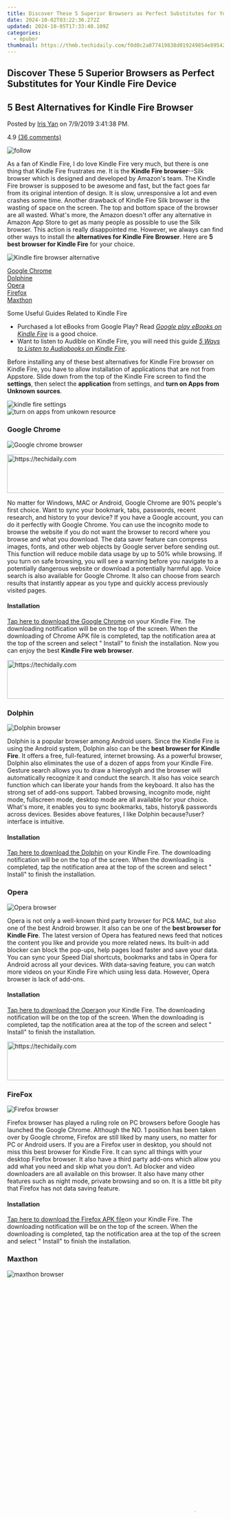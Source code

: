 ```yaml
---
title: Discover These 5 Superior Browsers as Perfect Substitutes for Your Kindle Fire Device
date: 2024-10-02T03:22:36.272Z
updated: 2024-10-05T17:33:40.109Z
categories:
  - epubor
thumbnail: https://thmb.techidaily.com/f0d0c2a077419838d019249854e895427fabffcbae9e8b50e548bd608d26f443.PNG
---
```


## Discover These 5 Superior Browsers as Perfect Substitutes for Your Kindle Fire Device

## 5 Best Alternatives for Kindle Fire Browser

Posted by [Iris Yan](https://www.facebook.com/iris.yan.16718) on 7/9/2019 3:41:38 PM.

4.9 [(36 comments)](http://www.epubor.com/#comment-area) 

![follow](http://www.epubor.com/images/follow.png)

As a fan of Kindle Fire, I do love Kindle Fire very much, but there is one thing that Kindle Fire frustrates me. It is the **Kindle Fire browser**\--Silk browser which is designed and developed by Amazon's team. The Kindle Fire browser is supposed to be awesome and fast, but the fact goes far from its original intention of design. It is slow, unresponsive a lot and even crashes some time. Another drawback of Kindle Fire Silk browser is the wasting of space on the screen. The top and bottom space of the browser are all wasted. What's more, the Amazon doesn't offer any alternative in Amazon App Store to get as many people as possible to use the Silk browser. This action is really disappointed me. However, we always can find other ways to install the **alternatives for Kindle Fire Browser**. Here are **5 best browser for Kindle Fire** for your choice.

![Kindle fire browser alternative](http://www.epubor.com/images/uppic/kindle-fire-browser-alternative.png)

[Google Chrome](https://tools.techidaily.com/epubor/products/)  
[Dolphine](https://tools.techidaily.com/epubor/products/)  
[Opera](https://tools.techidaily.com/epubor/products/)  
[Firefox](https://tools.techidaily.com/epubor/products/)  
[Maxthon](https://tools.techidaily.com/epubor/products/)  

Some Useful Guides Related to Kindle Fire

* Purchased a lot eBooks from Google Play? Read [_Google play eBooks on Kindle Fire_](https://tools.techidaily.com/epubor/products/) is a good choice.
* Want to listen to Audible on Kindle Fire, you will need this guide _[5 Ways to Listen to Audiobooks on Kindle Fire](https://tools.techidaily.com/epubor/products/)_.

Before installing any of these best alternatives for Kindle Fire browser on Kindle Fire, you have to allow installation of applications that are not from Appstore. Slide down from the top of the Kindle Fire screen to find the **settings**, then select the **application** from settings, and **turn on Apps from Unknown sources**.

![kindle fire settings](http://www.epubor.com/images/uppic/tap-kindle-fire-settings.png)  
![turn on apps from unkown resource](http://www.epubor.com/images/uppic/turn-on-apps-from-unkown-source.png)

### Google Chrome

![Google chrome browser](http://www.epubor.com/images/uppic/Google-chrome-browser-for-Kindle-fire.png)

<!-- affiliate ads begin -->
<a href="https://appsumo.8odi.net/c/5597632/2037345/7443" target="_top" id="2037345">
  <img src="//a.impactradius-go.com/display-ad/7443-2037345" border="0" alt="https://techidaily.com" width="728" height="90"/>
</a>
<img height="0" width="0" src="https://appsumo.8odi.net/i/5597632/2037345/7443" style="position:absolute;visibility:hidden;" border="0" />
<!-- affiliate ads end -->

 No matter for Windows, MAC or Android, Google Chrome are 90% people's first choice. Want to sync your bookmark, tabs, passwords, recent research, and history to your device? If you have a Google account, you can do it perfectly with Google Chrome. You can use the incognito mode to browse the website if you do not want the browser to record where you browse and what you download. The data saver feature can compress images, fonts, and other web objects by Google server before sending out. This function will reduce mobile data usage by up to 50% while browsing. If you turn on safe browsing, you will see a warning before you navigate to a potentially dangerous website or download a potentially harmful app. Voice search is also available for Google Chrome. It also can choose from search results that instantly appear as you type and quickly access previously visited pages. 

#### Installation

[Tap here to download the Google Chrome](https://www.dropbox.com/s/c8yxy25s5bxy4nf/com.android.chrome%5F302908300.apk?dl=0) on your Kindle Fire. The downloading notification will be on the top of the screen. When the downloading of Chrome APK file is completed, tap the notification area at the top of the screen and select " Install" to finish the installation. Now you can enjoy the best **Kindle Fire web browser**.

<!-- affiliate ads begin -->
<a href="https://unicoeye.pxf.io/c/5597632/2134242/18498" target="_top" id="2134242">
  <img src="//a.impactradius-go.com/display-ad/18498-2134242" border="0" alt="https://techidaily.com" width="728" height="90"/>
</a>
<img height="0" width="0" src="https://unicoeye.pxf.io/i/5597632/2134242/18498" style="position:absolute;visibility:hidden;" border="0" />
<!-- affiliate ads end -->

### Dolphin

![Dolphin browser](http://www.epubor.com/images/uppic/Dolphine-browser-for-KindleFire.png)

Dolphin is a popular browser among Android users. Since the Kindle Fire is using the Android system, Dolphin also can be the **best browser for Kindle Fire**. It offers a free, full-featured, internet browsing. As a powerful browser, Dolphin also eliminates the use of a dozen of apps from your Kindle Fire. Gesture search allows you to draw a hieroglyph and the browser will automatically recognize it and conduct the search. It also has voice search function which can liberate your hands from the keyboard. It also has the strong set of add-ons support. Tabbed browsing, incognito mode, night mode, fullscreen mode, desktop mode are all available for your choice. What's more, it enables you to sync bookmarks, tabs, history& passwords across devices. Besides above features, I like Dolphin because?user?interface is intuitive.

#### Installation

[Tap here to download the Dolphin](https://www.dropbox.com/s/snupwapxh9z44za/com.dolphin.browser.express.web%5F584.apk?dl=0) on your Kindle Fire. The downloading notification will be on the top of the screen. When the downloading is completed, tap the notification area at the top of the screen and select " Install" to finish the installation.

### Opera

![Opera browser](http://www.epubor.com/images/uppic/Opera-mini-browser-for-KindleFire.png)

Opera is not only a well-known third party browser for PC& MAC, but also one of the best Android browser. It also can be one of the **best browser for Kindle Fire**. The latest version of Opera has featured news feed that notices the content you like and provide you more related news. Its built-in add blocker can block the pop-ups, help pages load faster and save your data. You can sync your Speed Dial shortcuts, bookmarks and tabs in Opera for Android across all your devices. With data-saving feature, you can watch more videos on your Kindle Fire which using less data. However, Opera browser is lack of add-ons. 

#### Installation

[Tap here to download the Opera](http://download.epubor.com/sold/Opera.apk)on your Kindle Fire. The downloading notification will be on the top of the screen. When the downloading is completed, tap the notification area at the top of the screen and select " Install" to finish the installation.

<!-- affiliate ads begin -->
<a href="https://appsumo.8odi.net/c/5597632/2094418/7443" target="_top" id="2094418">
  <img src="//a.impactradius-go.com/display-ad/7443-2094418" border="0" alt="https://techidaily.com" width="728" height="90"/>
</a>
<img height="0" width="0" src="https://appsumo.8odi.net/i/5597632/2094418/7443" style="position:absolute;visibility:hidden;" border="0" />
<!-- affiliate ads end -->

### FireFox

![Firefox browser](http://www.epubor.com/images/uppic/Firefox-Browser-for-KindleFire.png)

Firefox browser has played a ruling role on PC browsers before Google has launched the Google Chrome. Although the NO. 1 position has been taken over by Google chrome, Firefox are still liked by many users, no matter for PC or Android users. If you are a Firefox user in desktop, you should not miss this best browser for Kindle Fire. It can sync all things with your desktop Firefox browser. It also have a third party add-ons which allow you add what you need and skip what you don’t. Ad blocker and video downloaders are all available on this browser. It also have many other features such as night mode, private browsing and so on. It is a little bit pity that Firefox has not data saving feature.

#### Installation

[Tap here to download the Firefox APK file](http://download.epubor.com/sold/Firefox-Browser.apk)on your Kindle Fire. The downloading notification will be on the top of the screen. When the downloading is completed, tap the notification area at the top of the screen and select " Install" to finish the installation.

### Maxthon

![maxthon browser](http://www.epubor.com/images/uppic/Maxthon-Browser-for-KindleFire.png)

<!-- affiliate ads begin -->
<span id="1542129">
					<video width="864" height="1152" style="cursor:pointer"
           poster="//a.impactradius-go.com/display-clicktoplayimage/1542129.png"
           onclick="if(!this.playClicked){this.play();this.setAttribute('controls',true);this.playClicked=true;}">
	   <source src="//a.impactradius-go.com/display-ad/16836-1542129">
	   <img src="//a.impactradius-go.com/display-clicktoplayimage/1542129.png" style="border: none; height: 100%; width: 100%; object-fit: contain">
	</video>
	<div style="width:540px;text-align:center"><a href="javascript:window.open(decodeURIComponent('https%3A%2F%2F25home.pxf.io%2Fc%2F5597632%2F1542129%2F16836'), '_blank');void(0);">Click here</a></div>
</span>
<img height="0" width="0" src="https://imp.pxf.io/i/5597632/1542129/16836" style="position:absolute;visibility:hidden;" border="0" />
<!-- affiliate ads end -->

Maxthon browser is known for its fast speed. But fast is not the only feature attracts users’ attention. Its highly customizable interface, built-in ad hunter, all kinds of plug-ins and so on that make your web browsing more enjoyable. Besides these features, screenshot, night mode, reader mode, private browsing, text re-flow also win many users for Maxthon. Maxthon Cloud Browser has the ability to synchronize your bookmarks, tabs, options and your address bar and new-tab links, throughout all of your computers and mobile devices running the app. I can say it has all the features you can expect in a browser. So just forget original Kindle Fire browser and get this one as your Kindle Fire web browser.

#### Installation

[Tap here to download theMaxthon](https://www.dropbox.com/s/xnmll0f2fmb2zfz/com.mx.browser.appendix%5F2835.apk?dl=0) on your Kindle Fire. The downloading notification will be on the top of the screen. When the downloading is completed, tap the notification area at the top of the screen and select " Install" to finish the installation.

If you still do not know which browser is your taste, just download all of Kindle Fire web browsers, have a try and tell us your favorite one in the comments. There are many good browsers not in this top list but you can write them in the comments so that people can have a try. Let's share the best Kindle Fire browser now.

Bonus Tip  
**[How to Remove Kindle Fire Ads](https://tools.techidaily.com/epubor/products/)**[](https://tools.techidaily.com/epubor/products/)  
[**How to Tell Kindle Fire Generations**](https://www.epubor.com/how-to-tell-kindle-fire-generations.html
)  
[**How to Close Apps on Kindle Fire**](https://tools.techidaily.com/epubor/products/) 

If you want to read epub or pdf on kindle Fire, just download the best ebook tool--[**Epubor Ultimate**](https://tools.techidaily.com/epubor/ultimate/) to help you strip eBook DRM and convert eBook format.

Download Epubor Ultimate for free:

[](https://tools.techidaily.com/epubor/ultimate/) [](https://tools.techidaily.com/epubor/ultimate/) 

![author](http://www.epubor.com/images/uppic/iris.png)

[Iris Yan](https://www.facebook.com/iris.yan.16718) has been a passionate member of Epubor since 2017\. Her mission is to enhance your ebook reading experience by sharing insightful tips and tricks. Join her on a journey towards reading excellence today!

SHARING IS GREAT!

[Tweet](https://twitter.com/share) 

[SAVE PAGE AS PDF](https://tools.techidaily.com/epubor/products/) 

36 Comments

[reply](https://tools.techidaily.com/epubor/products/) 

[reply](https://tools.techidaily.com/epubor/products/) 

49ers jersey

[Re:Best Alternatives for Kindle Fire Browser](https://tools.techidaily.com/epubor/products/)

09/20/2017 14:55:25

I wanted to compose you that little bit of observation in order to thank you yet again for the unique opinions you have featured here. This has been simply incredibly generous with you to make easily exactly what many people would've advertised as an electronic book in order to make some profit on their own, particularly given that you might have tried it if you decided. Those good ideas as well worked to become a good way to fully grasp other people online have similar fervor much like my personal own to see more and more around this problem. I believe there are thousands of more pleasant times up front for people who examine your site.

[reply](https://tools.techidaily.com/epubor/products/) 

Dave Roberts

[Re:Best Alternatives for Kindle Fire Browser](https://tools.techidaily.com/epubor/products/)

01/27/2019 04:11:17

Iris, you've done an outstanding job of laying out this page and article in an easy to understand and use format. Your page is about to go into my list of Favourites as soon as I complete this thank you ... which is now! 

[reply](https://tools.techidaily.com/epubor/products/) 

Carolyn

[Re:Best Alternatives for Kindle Fire Browser](https://tools.techidaily.com/epubor/products/)

02/17/2019 08:56:52

It has a message pop up that it will harm my kindle

[reply](https://tools.techidaily.com/epubor/products/) 

Epubor

[Re:Carolyn](https://tools.techidaily.com/epubor/products/)

02/18/2019 11:01:37

Don't worry, these apps won't harm your Kindle Fire at all. 

[reply](https://tools.techidaily.com/epubor/products/) 

Name

[Re:Epubor](https://tools.techidaily.com/epubor/products/)

11/10/2020 19:00:25

My mobile security plan threw a hissy fit when i installed maxthon but it works fine

[reply](https://tools.techidaily.com/epubor/products/) 

canreps

[Re:Best Alternatives for Kindle Fire Browser](https://tools.techidaily.com/epubor/products/)

02/20/2019 16:52:07

Says problem parsing the APK? Won\`t install h help?

[reply](https://tools.techidaily.com/epubor/products/) 

Epubor

[Re:canreps](https://tools.techidaily.com/epubor/products/)

02/22/2019 10:55:24

Please tell us which apk are you referring here. Then we can recheck and replace it with the latest one.

[reply](https://tools.techidaily.com/epubor/products/) 

Holly

[Re:Best Alternatives for Kindle Fire Browser](https://tools.techidaily.com/epubor/products/)

02/28/2019 22:41:26

"Google Chrome is always the best browser no matter for Windows, MAC or Android." According to whom? I personally prefer Firefox as it works without trying to stalk me.

[reply](https://tools.techidaily.com/epubor/products/) 

Rick

[Re:Best Alternatives for Kindle Fire Browser](https://tools.techidaily.com/epubor/products/)

04/29/2019 08:05:55

Downloaded the file and nothing happens. No option at the top that says "install" or any indication how to do so. 

[reply](https://tools.techidaily.com/epubor/products/) 

DJ

[Re:Rick](https://tools.techidaily.com/epubor/products/)

06/17/2020 01:35:33

You can use the DOC default application to finish the installation.

[reply](https://tools.techidaily.com/epubor/products/) 

Epubor

[Re:Best Alternatives for Kindle Fire Browser](https://tools.techidaily.com/epubor/products/)

05/20/2019 11:51:12

If you know some better browser, please feel free to share with us in the comments.

[reply](https://tools.techidaily.com/epubor/products/) 

Gina

[Re:Best Alternatives for Kindle Fire Browser](https://tools.techidaily.com/epubor/products/)

05/31/2019 05:27:08

HELP!! The firefox version download is in CHINESE! How do i switch the language so I can actually USE it??

[reply](https://tools.techidaily.com/epubor/products/) 

Epubor

[Re:Gina](https://tools.techidaily.com/epubor/products/)

05/31/2019 09:57:54

Thank you for reporting this issue. The apk has been changed. Please recheck.

[reply](https://tools.techidaily.com/epubor/products/) 

chris

[Re:Best Alternatives for Kindle Fire Browser](https://tools.techidaily.com/epubor/products/)

06/1/2019 12:43:23

A great browser to use on kindle fire is puffin it fast and has Adobe flash support and a virtual trackpad too 

[reply](https://tools.techidaily.com/epubor/products/) 

Epubor

[Re:chris](https://tools.techidaily.com/epubor/products/)

06/4/2019 09:53:10

Thank you for recommendation.

[reply](https://tools.techidaily.com/epubor/products/) 

Shelly B.

[Re:Best Alternatives for Kindle Fire Browser](https://tools.techidaily.com/epubor/products/)

07/30/2019 02:33:26

Now that I use Google for search and Chrome for internet, I need space on my Fire. Can I delete Silk Browser?

[reply](https://tools.techidaily.com/epubor/products/) 

Iris Yan--Epubor

[Re:Shelly B.](https://tools.techidaily.com/epubor/products/)

07/30/2019 08:57:43

The silk browser is the pre-installed app on kindle fire. I tried to uninstall it, but the kindle fire doesn't allow me to delete it.  

[reply](https://tools.techidaily.com/epubor/products/) 

Neil

[Re:Best Alternatives for Kindle Fire Browser](https://tools.techidaily.com/epubor/products/)

08/18/2019 11:54:59

I clicked your link to DL Chrome on my Kindle Fire..it downloaded ok..but it says can't open the ALL file. I saved to drop box..still won't open...can you assist??? THANK YOU!!!!

[reply](https://tools.techidaily.com/epubor/products/) 

Epubor Iris

[Re:Neil](https://tools.techidaily.com/epubor/products/)

08/19/2019 11:18:35

Maybe it is related to the Android version you are using. So check your kindle fire os version and then find the right version of Google chrome .apk file to install.

[reply](https://tools.techidaily.com/epubor/products/) 

pab

[Re:Best Alternatives for Kindle Fire Browser](https://tools.techidaily.com/epubor/products/)

09/26/2019 20:50:14

these go not download nothong happens no matter which i select 

[reply](https://tools.techidaily.com/epubor/products/) 

Brian B

[Re:Best Alternatives for Kindle Fire Browser](https://tools.techidaily.com/epubor/products/)

02/3/2020 23:24:10

good info,but having trouble downloading,please assist.

[reply](https://tools.techidaily.com/epubor/products/) 

Epubor

[Re:Brian B](https://tools.techidaily.com/epubor/products/)

02/4/2020 08:09:06

Can you please tell us which browser you can't download?

[reply](https://tools.techidaily.com/epubor/products/) 

Rjp

[Re:Best Alternatives for Kindle Fire Browser](https://tools.techidaily.com/epubor/products/)

02/6/2020 07:35:51

Hi I have a 2nd generation kindle none of these downloads work can you help? Not very recent so will need to be explained simply. :-)

[reply](https://tools.techidaily.com/epubor/products/) 

Epubor

[Re:Rjp](https://tools.techidaily.com/epubor/products/)

02/6/2020 09:32:49

Thank you for your feedback. These apk works for most kindle fires. If this doesn't work for your kindle fire, you can try to search the compatible version for your kindle fire with name we mentioned in this article.

[reply](https://tools.techidaily.com/epubor/products/) 

Cat

[Re:Best Alternatives for Kindle Fire Browser](https://tools.techidaily.com/epubor/products/)

05/6/2020 11:13:37

Can't tell you how much I appreciate having this info. Glad I didn't have to go through 150 steps to get Chrome. Thank you!!!

[reply](https://tools.techidaily.com/epubor/products/) 

Epubor

[Re:Cat](https://tools.techidaily.com/epubor/products/)

05/7/2020 08:57:47

Glad you like it. Have a nice day!

[reply](https://tools.techidaily.com/epubor/products/) 

Dean

[Re:Best Alternatives for Kindle Fire Browser](https://tools.techidaily.com/epubor/products/)

05/9/2020 19:22:30

Thank you very much for this article. It helped me to work on website that Silk could not use!

[reply](https://tools.techidaily.com/epubor/products/) 

Epubor

[Re:Dean](https://tools.techidaily.com/epubor/products/)

05/11/2020 09:09:50

Thank you for your comments. Glad to know it can help you!

[reply](https://tools.techidaily.com/epubor/products/) 

DJ

[Re:Best Alternatives for Kindle Fire Browser](https://tools.techidaily.com/epubor/products/)

06/17/2020 01:19:13

The installation process wasn't quite as easy as described. The downloaded APK's were in the download folder, but there was no install option anywhere. I kept researching until I discovered default DOCs app could be used for the actual installation.   
 Fire 8 using OS 6.3.1.5  
 June 2020

[reply](https://tools.techidaily.com/epubor/products/) 

Epubor 

[Re:DJ](https://tools.techidaily.com/epubor/products/)

08/31/2020 11:20:06

Please remember where did you store your downloaded apk. It would be easier for you to install it.

[reply](https://tools.techidaily.com/epubor/products/) 

Bill

[Re:Best Alternatives for Kindle Fire Browser](https://tools.techidaily.com/epubor/products/)

11/5/2020 01:11:02

??  
 Great, very informative and well laid out.  
 I only hope that my install goes better then some of your other readers.That's what really  
 Caught my attention, the fact that you included the install. Thanks alot.

[reply](https://tools.techidaily.com/epubor/products/) 

Epubor 

[Re:Bill](https://tools.techidaily.com/epubor/products/)

11/5/2020 09:00:58

You are welcome.

[reply](https://tools.techidaily.com/epubor/products/) 

Andrea 

[Re:Best Alternatives for Kindle Fire Browser](https://tools.techidaily.com/epubor/products/)

12/21/2020 19:51:14

I would love to get dolphin again but...when I click on your link, all it does is tell me something about I have to have or use Dropbox??? I never kk00piik to that ii

[reply](https://tools.techidaily.com/epubor/products/) 

Klaus

[Re:Best Alternatives for Kindle Fire Browser](https://tools.techidaily.com/epubor/products/)

01/19/2021 01:38:50

While using pretty much ANY popular browser instead of Silk is a great idea (my vote is for.Opera), there is a slightly more intimidating, but far more flexible and powerful solution... Just install Google Play Store on your Fire and get access to pretty much ALL Android apps, including those you paid for on your Android phone. Another benefit of doing your browser install via GPS is that you'll get the latest UPDATES. I've owned the 7, 8, and 10 versions of Amazon Fire, and the FIRST thing on my to-do list is to get Google Play Store on there ASAP, then all the stuff you'll never find on Amazon's store, like gmail, Google Keep (notes), Opera, Firefox, and of course all my favorite games. Just do a web search for "installing Google Play Store on Amazon Fire". There are a few good pages with clear instructions. I'll post links if anyone needs them.

[reply](https://tools.techidaily.com/epubor/products/) 

Judy

[Re:Best Alternatives for Kindle Fire Browser](https://tools.techidaily.com/epubor/products/)

10/1/2021 05:18:32

How do I regain control of my fire. They overlayed Silk and it's actually chrome they're using. I can not make a Facebook account. It said something that Amazon fire has too many embedded emails. And my account is suspicious.Seriously this shot has been going on for 3 years. I know all people involved just no proof. How do I reload the firmware..Or they do something to the device like rewired the volume and power buttons and camera.and I also think something is always wreckage my the headphone jack and do m frying to do with the charger.both part-time the cable and walk plug.They also get into my cell phone PlayStation 4 and lap tops and desktops. They have some file on Netanyahu I couldn't open. But I somehow got it in Englishmen a copy savef. And once it wasn't encrypted.the file is chronium

[reply](https://tools.techidaily.com/epubor/products/) 

Not sure

[Re:Best Alternatives for Kindle Fire Browser](https://tools.techidaily.com/epubor/products/)

12/4/2021 19:52:15

Kindle HD 8 10th generation is not compatible with direct tv stream app but app is compatible with Google Chrome. Tried downloading Google Chrome but download said app can harm my Kindle. Thoughts?

[reply](https://tools.techidaily.com/epubor/products/) 

Leave a comment

| Rating |  |
| ------ |  |

| YourName | \*  1 to 50 chars |
| -------- | ----------------- |

| email | Internet Email |
| ----- | -------------- |

| Comments | UBB Editor |
| -------- | ---------- |

<ins class="adsbygoogle"
     style="display:block"
     data-ad-format="autorelaxed"
     data-ad-client="ca-pub-7571918770474297"
     data-ad-slot="1223367746"></ins>

<ins class="adsbygoogle"
     style="display:block"
     data-ad-client="ca-pub-7571918770474297"
     data-ad-slot="8358498916"
     data-ad-format="auto"
     data-full-width-responsive="true"></ins>

<span class="atpl-alsoreadstyle">Also read:</span>
<div><ul>
<li><a href="https://instagram-video-recordings.techidaily.com/new-behind-the-filter-ensuring-veritable-instagram-selfies-for-2024/"><u>[New] Behind the Filter Ensuring Veritable Instagram Selfies for 2024</u></a></li>
<li><a href="https://digital-screen-recording.techidaily.com/updated-2024-approved-ultimate-razer-webcam-analysis/"><u>[Updated] 2024 Approved Ultimate Razer Webcam Analysis</u></a></li>
<li><a href="https://location-fake.techidaily.com/11-best-location-changers-for-xiaomi-redmi-k70-pro-drfone-by-drfone-virtual-android/"><u>11 Best Location Changers for Xiaomi Redmi K70 Pro | Dr.fone</u></a></li>
<li><a href="https://facebook-videos.techidaily.com/a-comprehensive-guide-to-climbing-the-facebook-rankings-ladder-for-2024/"><u>A Comprehensive Guide to Climbing the Facebook Rankings Ladder for 2024</u></a></li>
<li><a href="https://tech-renaissance.techidaily.com/cant-find-that-reply-learn-to-take-it-back-and-unrepost-on-tiktok-today/"><u>Can't Find That Reply? Learn to Take It Back and Unrepost on TikTok Today!</u></a></li>
<li><a href="https://discover-awesome.techidaily.com/explore-our-identity-learn-about-the-people-behind-our-success-story/"><u>Explore Our Identity: Learn About the People Behind Our Success Story</u></a></li>
<li><a href="https://discover-awesome.techidaily.com/get-your-adobe-files-unlocked-secure-immediate-drm-release/"><u>Get Your Adobe Files Unlocked: Secure Immediate DRM Release</u></a></li>
<li><a href="https://extra-lessons.techidaily.com/glow-innovations-outshining-videos-through-design/"><u>Glow Innovations Outshining Videos Through Design</u></a></li>
<li><a href="https://discover-awesome.techidaily.com/how-to-bypass-drm-protection-in-topaz-publications-unlocking-your-e-books-and-ebooks/"><u>How to Bypass DRM Protection in Topaz Publications: Unlocking Your E-Books and eBooks</u></a></li>
<li><a href="https://discover-awesome.techidaily.com/how-to-convert-your-protected-kobo-ebooks-into-unrestricted-epub-format/"><u>How to Convert Your Protected Kobo eBooks Into Unrestricted EPUB Format</u></a></li>
<li><a href="https://discover-awesome.techidaily.com/how-to-install-the-mobile-version-of-kindle-on-your-device-a-step-by-step-guide/"><u>How to Install the Mobile Version of Kindle on Your Device: A Step-by-Step Guide</u></a></li>
<li><a href="https://discover-awesome.techidaily.com/how-to-read-ebooks-in-epub-format-on-your-iphone-tips-for-iphones-6-5-and-4/"><u>How to Read eBooks in ePub Format on Your iPhone: Tips for iPhones 6, 5 & 4</u></a></li>
<li><a href="https://android-frp.techidaily.com/in-2024-how-to-bypass-samsung-galaxy-s21-fe-5g-2023-frp-in-3-different-ways-by-drfone-android/"><u>In 2024, How To Bypass Samsung Galaxy S21 FE 5G (2023) FRP In 3 Different Ways</u></a></li>
<li><a href="https://discover-awesome.techidaily.com/indispensable-complimentary-software-picks-for-your-nexus-7-and-amazon-kindle-fire/"><u>Indispensable Complimentary Software Picks for Your Nexus 7 and Amazon Kindle Fire</u></a></li>
<li><a href="https://discover-awesome.techidaily.com/inquire-now-and-discover-solutions-next-chapter-awaits/"><u>Inquire Now & Discover Solutions - Next Chapter Awaits</u></a></li>
<li><a href="https://extra-skills.techidaily.com/maximizing-your-android-game-adventure-with-kinemaster-review-for-2024/"><u>Maximizing Your Android Game Adventure with KineMaster Review for 2024</u></a></li>
<li><a href="https://hardware-help.techidaily.com/windows-compatible-driver-update-for-nvidia-geforce-mx150-graphics-cards-download-now/"><u>Windows-Compatible Driver Update for NVIDIA GeForce MX150 Graphics Cards – Download Now!</u></a></li>
</ul></div>


